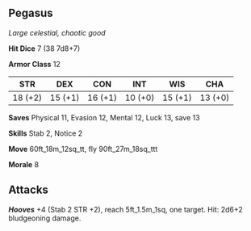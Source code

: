 ## Pegasus

*Large celestial, chaotic good*

**Hit Dice** 7 (38 7d8+7)

**Armor Class** 12

| STR     | DEX     | CON     | INT     | WIS     | CHA     |
|---------|---------|---------|---------|---------|---------|
| 18 (+2) | 15 (+1) | 16 (+1) | 10 (+0) | 15 (+1) | 13 (+0) |

**Saves** Physical 11, Evasion 12, Mental 12, Luck 13, save 13

**Skills** Stab 2, Notice 2

**Move** 60ft\_18m\_12sq\_tt, fly 90ft\_27m\_18sq\_ttt

**Morale** 8

## Attacks

***Hooves*** +4 (Stab 2 STR +2), reach 5ft\_1.5m\_1sq, one target. Hit: 2d6+2 bludgeoning damage.

